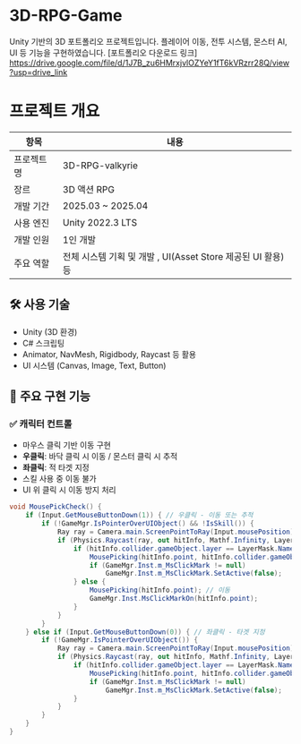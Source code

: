 # 3D-RPG-Game
Unity 기반의 3D 포트폴리오 프로젝트입니다.
플레이어 이동, 전투 시스템, 몬스터 AI, UI 등 기능을 구현하였습니다.
[포트폴리오 다운로드 링크]
https://drive.google.com/file/d/1J7B_zu6HMrxjvlOZYeY1fT6kVRzrr28Q/view?usp=drive_link
# 프로젝트 개요
| 항목 | 내용 |
|------|------|
| 프로젝트명 | 3D-RPG-valkyrie |
| 장르 | 3D 액션 RPG |
| 개발 기간 | 2025.03 ~ 2025.04 |
| 사용 엔진 | Unity 2022.3 LTS |
| 개발 인원 | 1인 개발 |
| 주요 역할 | 전체 시스템 기획 및 개발 , UI(Asset Store 제공된 UI 활용) 등 |
## 🛠 사용 기술
- Unity (3D 환경)
- C# 스크립팅
- Animator, NavMesh, Rigidbody, Raycast 등 활용
- UI 시스템 (Canvas, Image, Text, Button)
## 🔧 주요 구현 기능

### ✅ 캐릭터 컨트롤
- 마우스 클릭 기반 이동 구현
- **우클릭**: 바닥 클릭 시 이동 / 몬스터 클릭 시 추적
- **좌클릭**: 적 타겟 지정
- 스킬 사용 중 이동 불가
- UI 위 클릭 시 이동 방지 처리

```csharp
void MousePickCheck() {
    if (Input.GetMouseButtonDown(1)) { // 우클릭 - 이동 또는 추적
        if (!GameMgr.IsPointerOverUIObject() && !IsSkill()) {
            Ray ray = Camera.main.ScreenPointToRay(Input.mousePosition);
            if (Physics.Raycast(ray, out hitInfo, Mathf.Infinity, LayerMask.value)) {
                if (hitInfo.collider.gameObject.layer == LayerMask.NameToLayer("Enemy")) {
                    MousePicking(hitInfo.point, hitInfo.collider.gameObject); // 몬스터 추적
                    if (GameMgr.Inst.m_MsClickMark != null)
                        GameMgr.Inst.m_MsClickMark.SetActive(false);
                } else {
                    MousePicking(hitInfo.point); // 이동
                    GameMgr.Inst.MsClickMarkOn(hitInfo.point);
                }
            }
        }
    } else if (Input.GetMouseButtonDown(0)) { // 좌클릭 - 타겟 지정
        if (!GameMgr.IsPointerOverUIObject()) {
            Ray ray = Camera.main.ScreenPointToRay(Input.mousePosition);
            if (Physics.Raycast(ray, out hitInfo, Mathf.Infinity, LayerMask.value)) {
                if (hitInfo.collider.gameObject.layer == LayerMask.NameToLayer("Enemy")) {
                    MousePicking(hitInfo.point, hitInfo.collider.gameObject);
                    if (GameMgr.Inst.m_MsClickMark != null)
                        GameMgr.Inst.m_MsClickMark.SetActive(false);
                }
            }
        }
    }
}
